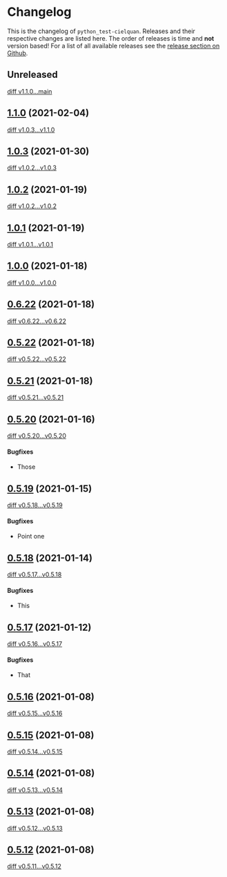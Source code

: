 # Changelog

This is the changelog of `python_test-cielquan`. Releases and their respective
changes are listed here. The order of releases is time and **not** version based!
For a list of all available releases see the
[release section on Github](https://github.com/Cielquan/python_test-cielquan/releases).

<!-- Valid subcategories
#### BREAKING CHANGES
#### New features
#### Bugfixes
#### Documentation
#### Miscellaneous
-->

## Unreleased

[diff v1.1.0...main](https://github.com/Cielquan/python_test-cielquan/compare/v1.1.0...main)

## [1.1.0](https://github.com/Cielquan/python_test-cielquan/releases/v1.1.0) (2021-02-04)

[diff v1.0.3...v1.1.0](https://github.com/Cielquan/python_test-cielquan/compare/v1.0.3...v1.1.0)

## [1.0.3](https://github.com/Cielquan/python_test-cielquan/releases/v1.0.3) (2021-01-30)

[diff v1.0.2...v1.0.3](https://github.com/Cielquan/python_test-cielquan/compare/v1.0.2...v1.0.3)

## [1.0.2](https://github.com/Cielquan/python_test-cielquan/releases/v1.0.2) (2021-01-19)

[diff v1.0.2...v1.0.2](https://github.com/Cielquan/python_test-cielquan/compare/v1.0.2...v1.0.2)

## [1.0.1](https://github.com/Cielquan/python_test-cielquan/releases/v1.0.1) (2021-01-19)

[diff v1.0.1...v1.0.1](https://github.com/Cielquan/python_test-cielquan/compare/v1.0.1...v1.0.1)

## [1.0.0](https://github.com/Cielquan/python_test-cielquan/releases/v1.0.0) (2021-01-18)

[diff v1.0.0...v1.0.0](https://github.com/Cielquan/python_test-cielquan/compare/v1.0.0...v1.0.0)

## [0.6.22](https://github.com/Cielquan/python_test-cielquan/releases/v0.6.22) (2021-01-18)

[diff v0.6.22...v0.6.22](https://github.com/Cielquan/python_test-cielquan/compare/v0.6.22...v0.6.22)

## [0.5.22](https://github.com/Cielquan/python_test-cielquan/releases/v0.5.22) (2021-01-18)

[diff v0.5.22...v0.5.22](https://github.com/Cielquan/python_test-cielquan/compare/v0.5.22...v0.5.22)

## [0.5.21](https://github.com/Cielquan/python_test-cielquan/releases/v0.5.21) (2021-01-18)

[diff v0.5.21...v0.5.21](https://github.com/Cielquan/python_test-cielquan/compare/v0.5.21...v0.5.21)

## [0.5.20](https://github.com/Cielquan/python_test-cielquan/releases/v0.5.20) (2021-01-16)

[diff v0.5.20...v0.5.20](https://github.com/Cielquan/python_test-cielquan/compare/v0.5.20...v0.5.20)

#### Bugfixes

- Those

## [0.5.19](https://github.com/Cielquan/python_test-cielquan/releases/v0.5.19) (2021-01-15)

[diff v0.5.18...v0.5.19](https://github.com/Cielquan/python_test-cielquan/compare/v0.5.19...v0.5.19)

#### Bugfixes

- Point one

## [0.5.18](https://github.com/Cielquan/python_test-cielquan/releases/v0.5.18) (2021-01-14)

[diff v0.5.17...v0.5.18](https://github.com/Cielquan/python_test-cielquan/compare/v0.5.17...v0.5.18)

#### Bugfixes

- This

## [0.5.17](https://github.com/Cielquan/python_test-cielquan/releases/v0.5.17) (2021-01-12)

[diff v0.5.16...v0.5.17](https://github.com/Cielquan/python_test-cielquan/compare/v0.5.16...v0.5.17)

#### Bugfixes

- That

## [0.5.16](https://github.com/Cielquan/python_test-cielquan/releases/v0.5.16) (2021-01-08)

[diff v0.5.15...v0.5.16](https://github.com/Cielquan/python_test-cielquan/compare/v0.5.15...v0.5.16)

## [0.5.15](https://github.com/Cielquan/python_test-cielquan/releases/v0.5.15) (2021-01-08)

[diff v0.5.14...v0.5.15](https://github.com/Cielquan/python_test-cielquan/compare/v0.5.14...v0.5.15)

## [0.5.14](https://github.com/Cielquan/python_test-cielquan/releases/v0.5.14) (2021-01-08)

[diff v0.5.13...v0.5.14](https://github.com/Cielquan/python_test-cielquan/compare/v0.5.13...v0.5.14)

## [0.5.13](https://github.com/Cielquan/python_test-cielquan/releases/v0.5.13) (2021-01-08)

[diff v0.5.12...v0.5.13](https://github.com/Cielquan/python_test-cielquan/compare/v0.5.12...v0.5.13)

## [0.5.12](https://github.com/Cielquan/python_test-cielquan/releases/v0.5.12) (2021-01-08)

[diff v0.5.11...v0.5.12](https://github.com/Cielquan/python_test-cielquan/compare/v0.5.11...v0.5.12)
